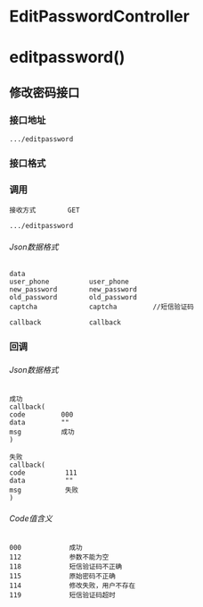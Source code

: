 # EditPasswordController #
# editpassword() #
## 修改密码接口


### 接口地址


```
.../editpassword
```

### 接口格式

### 调用

```
接收方式        GET
```

```
.../editpassword
```

###### Json数据格式
```
data
user_phone          user_phone
new_password        new_password
old_password        old_password
captcha             captcha         //短信验证码

callback            callback
```

### 回调
###### Json数据格式

```
成功
callback(
code         000
data         ""
msg          成功
)
```

```
失败
callback(
code          111
data          ""
msg           失败
)
```

###### Code值含义

```
000            成功
112            参数不能为空
118            短信验证码不正确
115            原始密码不正确
114            修改失败，用户不存在
119            短信验证码超时
```
